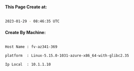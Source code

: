 
   
#### This Page Create at:

```bash

2023-01-29 - 08:46:35 UTC

```

#### Create By Machine:

```bash

Host Name : fv-az341-369

platform  : Linux-5.15.0-1031-azure-x86_64-with-glibc2.35

Ip Local  : 10.1.1.10

```

